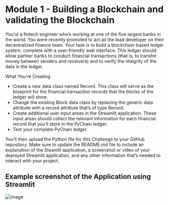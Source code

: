 # Module 1 - Building a Blockchain and validating the Blockchain
You’re a fintech engineer who’s working at one of the five largest banks in the world. You were recently promoted to act as the lead developer on their decentralized finance team. Your task is to build a blockchain-based ledger system, complete with a user-friendly web interface. This ledger should allow partner banks to conduct financial transactions (that is, to transfer money between senders and receivers) and to verify the integrity of the data in the ledger.

What You're Creating
- Create a new data class named Record. This class will serve as the blueprint for the financial transaction records that the blocks of the ledger will store.
- Change the existing Block data class by replacing the generic data attribute with a record attribute that’s of type Record.
- Create additional user input areas in the Streamlit application. These input areas should collect the relevant information for each financial record that you’ll store in the PyChain ledger.
- Test your complete PyChain ledger.

You’ll then upload the Python file for this Challenge to your GitHub repository. Make sure to update the README.md file to include an explanation of the Steamlit application, a screenshot or video of your deployed Streamlit application, and any other information that’s needed to interact with your project.

## Example screenshot of the Application using Streamlit
![image](https://user-images.githubusercontent.com/7697187/145731539-7afa601d-265b-4d70-9016-e96f30a65776.png)
